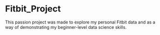 # Fitbit_Project
This passion project was made to explore my personal Fitbit data and as a way of demonstrating my beginner-level data science skills. 
